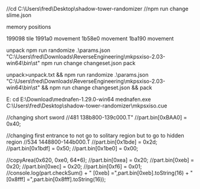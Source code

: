 
//cd C:\Users\fred\Desktop\shadow-tower-randomizer
//npm run change slime.json

memory positions

199098 tile
1991a0 movement
1b58e0 movement
1ba190 movement


unpack
npm run randomize .\params.json "C:\Users\fred\Downloads\ReverseEngineering\mkpsxiso-2.03-win64\bin\st"
npm run change changeset.json
pack

unpack>unpack.txt && npm run randomize .\params.json "C:\Users\fred\Downloads\ReverseEngineering\mkpsxiso-2.03-win64\bin\st" && npm run change changeset.json && pack

E:
cd E:\Download\mednafen-1.29.0-win64
mednafen.exe C:\Users\fred\Desktop\shadow-tower-randomizer\mkpsxiso.cue

//changing short sword
//481 138b800-139c000.T"
//part.bin[0xBAA0] = 0x40;

//changing first entrance to not go to solitary region but to go to hidden region
//534 1448800-144b000.T
//part.bin[0x1bde] = 0x2d;
//part.bin[0x1bdf] = 0x50;
//part.bin[0x1be0] = 0x00;

//copyArea(0x620, 0xe0, 64*6);
//part.bin[0xea] = 0x20;
//part.bin[0xeb] = 0x20;
//part.bin[0xec] = 0x20;
//part.bin[0xf6] = 0x01;
//console.log(part.checkSum() + " [0xeb] =",part.bin[0xeb].toString(16) + " [0x8fff] =",part.bin[0x8fff].toString(16));

